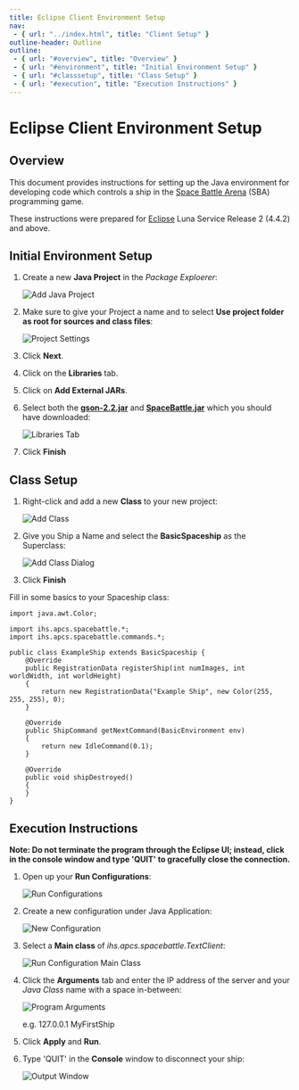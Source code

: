 ```yaml
---
title: Eclipse Client Environment Setup
nav:
 - { url: "../index.html", title: "Client Setup" }
outline-header: Outline
outline:
 - { url: "#overview", title: "Overview" }
 - { url: "#environment", title: "Initial Environment Setup" }
 - { url: "#classsetup", title: "Class Setup" }
 - { url: "#execution", title: "Execution Instructions" }
---
```


Eclipse Client Environment Setup
=====================

<a name="overview"></a>Overview
-----------

This document provides instructions for setting up the Java environment for developing code which controls a ship in the [Space Battle Arena](http://battlearena.mikeware.com/) (SBA) programming game.

These instructions were prepared for [Eclipse](http://www.eclipse.org/) Luna Service Release 2 (4.4.2) and above.

<a name="environment"></a>Initial Environment Setup
-----------------------------

1. Create a new **Java Project** in the *Package Exploerer*:

	![Add Java Project](NewJavaProject.png)

2. Make sure to give your Project a name and to select **Use project folder as root for sources and class files**:

	![Project Settings](NewJavaProjectDialog1.png)

3. Click **Next**.

4. Click on the **Libraries** tab.	

5. Click on **Add External JARs**.

6. Select both the **[gson-2.2.jar](http://github.com/Mikeware/SpaceBattleArena/blob/master/bin/gson-2.2.jar?raw=true)** and **[SpaceBattle.jar](http://github.com/Mikeware/SpaceBattleArena/blob/master/bin/SpaceBattle.jar?raw=true)** which you should have downloaded:

	![Libraries Tab](NewJavaProjectDialog2.png)
	
7. Click **Finish**

<a name="classsetup"></a>Class Setup
----------------------

1. Right-click and add a new **Class** to your new project:

	![Add Class](AddClass.png)
	
2. Give you Ship a Name and select the **BasicSpaceship** as the Superclass:

	![Add Class Dialog](AddClassDialog.png)
	
3. Click **Finish**
	
Fill in some basics to your Spaceship class:

<pre><code>import java.awt.Color;

import ihs.apcs.spacebattle.*;
import ihs.apcs.spacebattle.commands.*;

public class ExampleShip extends BasicSpaceship {
    @Override
    public RegistrationData registerShip(int numImages, int worldWidth, int worldHeight)
    {
        return new RegistrationData("Example Ship", new Color(255, 255, 255), 0);
    }
    
    @Override
    public ShipCommand getNextCommand(BasicEnvironment env)
    {
        return new IdleCommand(0.1);
    }
    
    @Override
    public void shipDestroyed()
    {
    }
}
</code></pre>
	
<a name="execution"></a>Execution Instructions
-------------------------

**Note: Do not terminate the program through the Eclipse UI; instead, click in the console window and type 'QUIT' to gracefully close the connection.**

1. Open up your **Run Configurations**:

	![Run Configurations](RunConfigurations.png)
	
2. Create a new configuration under Java Application:

	![New Configuration](NewConfiguration.png)
	
3. Select a **Main class** of *ihs.apcs.spacebattle.TextClient*:

	![Run Configuration Main Class](RunConfigurationDialog.png)
	
4. Click the **Arguments** tab and enter the IP address of the server and your *Java Class* name with a space in-between:

	![Program Arguments](RunArguments.png)
	
	e.g. 127.0.0.1 MyFirstShip

5. Click **Apply** and **Run**.

6. Type 'QUIT' in the **Console** window to disconnect your ship:

	![Output Window](Disconnect.png)
